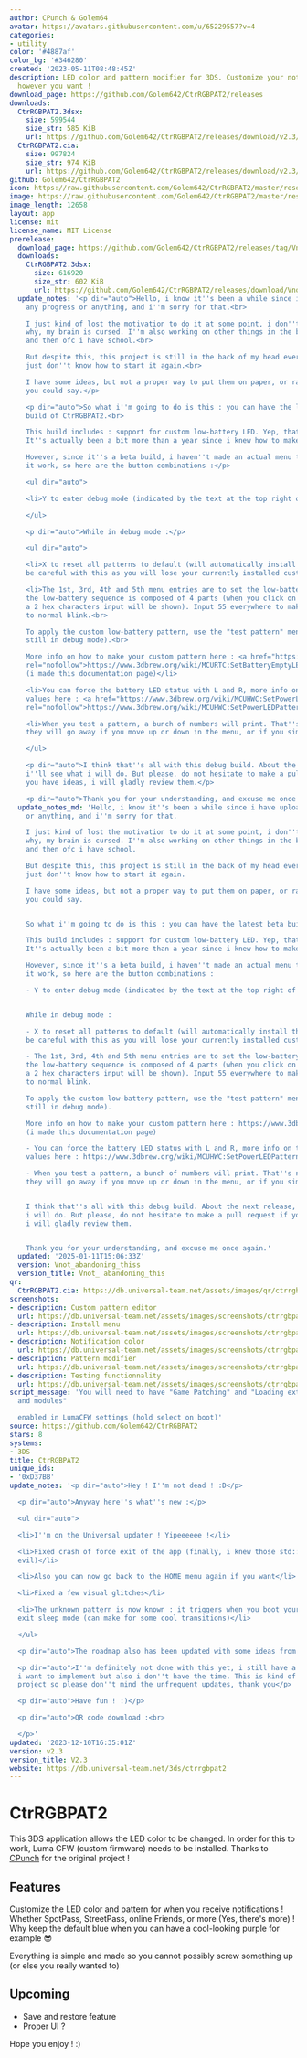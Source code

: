 ```yaml
---
author: CPunch & Golem64
avatar: https://avatars.githubusercontent.com/u/65229557?v=4
categories:
- utility
color: '#4887af'
color_bg: '#346280'
created: '2023-05-11T08:48:45Z'
description: LED color and pattern modifier for 3DS. Customize your notifications
  however you want !
download_page: https://github.com/Golem642/CtrRGBPAT2/releases
downloads:
  CtrRGBPAT2.3dsx:
    size: 599544
    size_str: 585 KiB
    url: https://github.com/Golem642/CtrRGBPAT2/releases/download/v2.3/CtrRGBPAT2.3dsx
  CtrRGBPAT2.cia:
    size: 997824
    size_str: 974 KiB
    url: https://github.com/Golem642/CtrRGBPAT2/releases/download/v2.3/CtrRGBPAT2.cia
github: Golem642/CtrRGBPAT2
icon: https://raw.githubusercontent.com/Golem642/CtrRGBPAT2/master/resources/icon.png
image: https://raw.githubusercontent.com/Golem642/CtrRGBPAT2/master/resources/banner.png
image_length: 12658
layout: app
license: mit
license_name: MIT License
prerelease:
  download_page: https://github.com/Golem642/CtrRGBPAT2/releases/tag/Vnot_abandoning_thiss
  downloads:
    CtrRGBPAT2.3dsx:
      size: 616920
      size_str: 602 KiB
      url: https://github.com/Golem642/CtrRGBPAT2/releases/download/Vnot_abandoning_thiss/CtrRGBPAT2.3dsx
  update_notes: '<p dir="auto">Hello, i know it''s been a while since i have uploaded
    any progress or anything, and i''m sorry for that.<br>

    I just kind of lost the motivation to do it at some point, i don''t even know
    why, my brain is cursed. I''m also working on other things in the background,
    and then ofc i have school.<br>

    But despite this, this project is still in the back of my head every day but i
    just don''t know how to start it again.<br>

    I have some ideas, but not a proper way to put them on paper, or rather on code
    you could say.</p>

    <p dir="auto">So what i''m going to do is this : you can have the latest beta
    build of CtrRGBPAT2.<br>

    This build includes : support for custom low-battery LED. Yep, that''s right.
    It''s actually been a bit more than a year since i knew how to make it work.<br>

    However, since it''s a beta build, i haven''t made an actual menu thing to make
    it work, so here are the button combinations :</p>

    <ul dir="auto">

    <li>Y to enter debug mode (indicated by the text at the top right of the screen)</li>

    </ul>

    <p dir="auto">While in debug mode :</p>

    <ul dir="auto">

    <li>X to reset all patterns to default (will automatically install the file, so
    be careful with this as you will lose your currently installed custom patterns)</li>

    <li>The 1st, 3rd, 4th and 5th menu entries are to set the low-battery LED since
    the low-battery sequence is composed of 4 parts (when you click on any of them,
    a 2 hex characters input will be shown). Input 55 everywhere to make it go back
    to normal blink.<br>

    To apply the custom low-battery pattern, use the "test pattern" menu entry (while
    still in debug mode).<br>

    More info on how to make your custom pattern here : <a href="https://www.3dbrew.org/wiki/MCURTC:SetBatteryEmptyLEDPattern"
    rel="nofollow">https://www.3dbrew.org/wiki/MCURTC:SetBatteryEmptyLEDPattern</a>
    (i made this documentation page)</li>

    <li>You can force the battery LED status with L and R, more info on the different
    values here : <a href="https://www.3dbrew.org/wiki/MCUHWC:SetPowerLEDPattern"
    rel="nofollow">https://www.3dbrew.org/wiki/MCUHWC:SetPowerLEDPattern</a></li>

    <li>When you test a pattern, a bunch of numbers will print. That''s normal, and
    they will go away if you move up or down in the menu, or if you simply press B</li>

    </ul>

    <p dir="auto">I think that''s all with this debug build. About the next release,
    i''ll see what i will do. But please, do not hesitate to make a pull request if
    you have ideas, i will gladly review them.</p>

    <p dir="auto">Thank you for your understanding, and excuse me once again.</p>'
  update_notes_md: 'Hello, i know it''s been a while since i have uploaded any progress
    or anything, and i''m sorry for that.

    I just kind of lost the motivation to do it at some point, i don''t even know
    why, my brain is cursed. I''m also working on other things in the background,
    and then ofc i have school.

    But despite this, this project is still in the back of my head every day but i
    just don''t know how to start it again.

    I have some ideas, but not a proper way to put them on paper, or rather on code
    you could say.


    So what i''m going to do is this : you can have the latest beta build of CtrRGBPAT2.

    This build includes : support for custom low-battery LED. Yep, that''s right.
    It''s actually been a bit more than a year since i knew how to make it work.

    However, since it''s a beta build, i haven''t made an actual menu thing to make
    it work, so here are the button combinations :

    - Y to enter debug mode (indicated by the text at the top right of the screen)


    While in debug mode :

    - X to reset all patterns to default (will automatically install the file, so
    be careful with this as you will lose your currently installed custom patterns)

    - The 1st, 3rd, 4th and 5th menu entries are to set the low-battery LED since
    the low-battery sequence is composed of 4 parts (when you click on any of them,
    a 2 hex characters input will be shown). Input 55 everywhere to make it go back
    to normal blink.

    To apply the custom low-battery pattern, use the "test pattern" menu entry (while
    still in debug mode).

    More info on how to make your custom pattern here : https://www.3dbrew.org/wiki/MCURTC:SetBatteryEmptyLEDPattern
    (i made this documentation page)

    - You can force the battery LED status with L and R, more info on the different
    values here : https://www.3dbrew.org/wiki/MCUHWC:SetPowerLEDPattern

    - When you test a pattern, a bunch of numbers will print. That''s normal, and
    they will go away if you move up or down in the menu, or if you simply press B


    I think that''s all with this debug build. About the next release, i''ll see what
    i will do. But please, do not hesitate to make a pull request if you have ideas,
    i will gladly review them.


    Thank you for your understanding, and excuse me once again.'
  updated: '2025-01-11T15:06:33Z'
  version: Vnot_abandoning_thiss
  version_title: Vnot_ abandoning_this
qr:
  CtrRGBPAT2.cia: https://db.universal-team.net/assets/images/qr/ctrrgbpat2-cia.png
screenshots:
- description: Custom pattern editor
  url: https://db.universal-team.net/assets/images/screenshots/ctrrgbpat2/custom-pattern-editor.png
- description: Install menu
  url: https://db.universal-team.net/assets/images/screenshots/ctrrgbpat2/install-menu.png
- description: Notification color
  url: https://db.universal-team.net/assets/images/screenshots/ctrrgbpat2/notification-color.png
- description: Pattern modifier
  url: https://db.universal-team.net/assets/images/screenshots/ctrrgbpat2/pattern-modifier.png
- description: Testing functionnality
  url: https://db.universal-team.net/assets/images/screenshots/ctrrgbpat2/testing-functionnality.png
script_message: 'You will need to have "Game Patching" and "Loading external FIRMs
  and modules"

  enabled in LumaCFW settings (hold select on boot)'
source: https://github.com/Golem642/CtrRGBPAT2
stars: 8
systems:
- 3DS
title: CtrRGBPAT2
unique_ids:
- '0xD37BB'
update_notes: '<p dir="auto">Hey ! I''m not dead ! :D</p>

  <p dir="auto">Anyway here''s what''s new :</p>

  <ul dir="auto">

  <li>I''m on the Universal updater ! Yipeeeeee !</li>

  <li>Fixed crash of force exit of the app (finally, i knew those std::strings were
  evil)</li>

  <li>Also you can now go back to the HOME menu again if you want</li>

  <li>Fixed a few visual glitches</li>

  <li>The unknown pattern is now known : it triggers when you boot your DS or you
  exit sleep mode (can make for some cool transitions)</li>

  </ul>

  <p dir="auto">The roadmap also has been updated with some ideas from Semka (thx)</p>

  <p dir="auto">I''m definitely not done with this yet, i still have a few things
  i want to implement but also i don''t have the time. This is kind of like a fun
  project so please don''t mind the unfrequent updates, thank you</p>

  <p dir="auto">Have fun ! :)</p>

  <p dir="auto">QR code download :<br>

  </p>'
updated: '2023-12-10T16:35:01Z'
version: v2.3
version_title: V2.3
website: https://db.universal-team.net/3ds/ctrrgbpat2
---
```

# CtrRGBPAT2
This 3DS application allows the LED color to be changed. In order for this to work, Luma CFW (custom firmware) needs to be installed.
Thanks to [CPunch](https://github.com/CPunch/CtrRGBPATTY/) for the original project !

## Features
Customize the LED color and pattern for when you receive notifications ! Whether SpotPass, StreetPass, online Friends, or more (Yes, there's more) ! Why keep the default blue when you can have a cool-looking purple for example 😎

Everything is simple and made so you cannot possibly screw something up (or else you really wanted to)

## Upcoming
- Save and restore feature
- Proper UI ?

Hope you enjoy ! :)